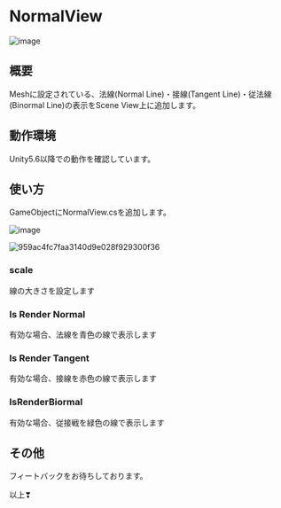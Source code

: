 # NormalView

![image](https://user-images.githubusercontent.com/29646672/139005190-0aed19d9-9b2c-40cd-b702-85a62b1d6101.png)

## 概要

Meshに設定されている、法線(Normal Line)・接線(Tangent Line)・従法線(Binormal Line)の表示をScene View上に追加します。

## 動作環境

Unity5.6以降での動作を確認しています。

## 使い方

GameObjectにNormalView.csを追加します。

![image](https://user-images.githubusercontent.com/29646672/139005304-add62b61-d19a-49a7-82ec-bdd7ab0a2c1a.png)


![959ac4fc7faa3140d9e028f929300f36](https://user-images.githubusercontent.com/29646672/139006857-0d2c0ba5-9b16-4db2-b852-626559a73b5a.gif)

### scale

線の大きさを設定します

### Is Render Normal

有効な場合、法線を青色の線で表示します

### Is Render Tangent

有効な場合、接線を赤色の線で表示します

### IsRenderBiormal

有効な場合、従接戦を緑色の線で表示します

## その他

フィートバックをお待ちしております。

以上❣



